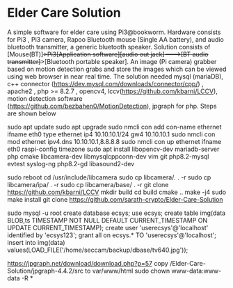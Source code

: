 # Elder Care Solution
A simple software for elder care using Pi3@bookworm. Hardware consists for  Pi3 , Pi3 camera, Rapoo Bluetooth mouse (Single AA battery), and audio bluetooth transmitter, a generic bluetooth speaker.
Solution consists of [Mouse(BT)]~~~~~~~~~~~~~~~~~~>Pi3[Application software][audio out jack]--->[BT audio transmitter]~~~~~~~~~~~~~~~~~~>[Bluetooth portable speaker]. An image (Pi camera) grabber based on motion detection grabs and store the images which can be viewed using web browser in near real time.
The solution needed mysql (mariaDB), c++ connector (https://dev.mysql.com/downloads/connector/cpp/) , apache2 , php >= 8.2.7 , opencv4, lccv(https://github.com/kbarni/LCCV),  motion detection software (https://github.com/bezbahen0/MotionDetection), jpgraph for php. Steps are shown below

sudo apt update
sudo apt upgrade
sudo nmcli con add con-name ethernet ifname eth0 type ethernet ip4 10.10.10.1/24 gw4 10.10.10.1
sudo nmcli con mod ethernet ipv4.dns 10.10.10.1,8.8.8.8
sudo nmcli con up ethernet ifname eth0
raspi-config timezone
sudo apt install libopencv-dev mariadb-server php cmake libcamera-dev libmysqlcppconn-dev vim git  php8.2-mysql evtest syslog-ng php8.2-gd  libasound2-dev

sudo reboot
cd /usr/include/libcamera
sudo cp libcamera/*.* . -r
sudo cp libcamera/ipa/ . -r
sudo cp libcamera/base/ . -r
git clone https://github.com/kbarni/LCCV
mkdir build
cd build
cmake ..
make -j4
sudo make install
git clone https://github.com/sarath-crypto/Elder-Care-Solution

sudo mysql -u root
create database ecsys;
use ecsys;
create table img(data BLOB,ts TIMESTAMP NOT NULL DEFAULT CURRENT_TIMESTAMP ON UPDATE CURRENT_TIMESTAMP);
create user 'userecsys'@'localhost' identified by 'ecsys123';
grant all on ecsys.* TO 'userecsys'@'localhost';
insert into img(data) values(LOAD_FILE('/home/seccam/backup/dbase/tv640.jpg'));

https://jpgraph.net/download/download.php?p=57
copy /Elder-Care-Solution/jpgraph-4.4.2/src to var/www/html
sudo chown  www-data:www-data -R *
